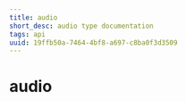 ```yaml
---
title: audio
short_desc: audio type documentation
tags: api
uuid: 19ffb50a-7464-4bf8-a697-c8ba0f3d3509
---
```


# audio


